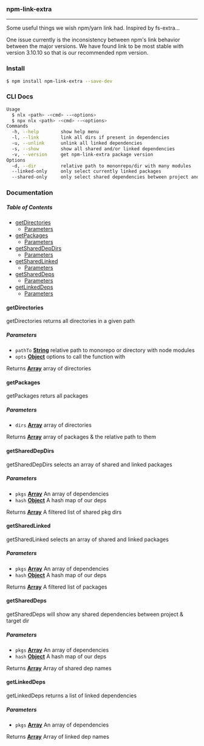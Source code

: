 ### npm-link-extra

* * *

Some useful things we wish npm/yarn link had. Inspired by fs-extra...

One issue currently is the inconsistency between npm's link behavior between the major versions. We have found link to be most stable with version 3.10.10 so that is our recommended npm version.

### Install

```bash
$ npm install npm-link-extra --save-dev
```

### CLI Docs

```bash
Usage
  $ nlx <path> -<cmd> --<options>
  $ npx nlx <path> -<cmd> --<options>
Commands
  -h, --help        show help menu
  -l, --link        link all dirs if present in dependencies
  -u, --unlink      unlink all linked dependencies
  -s, --show        show all shared and/or linked dependencies
  -v, --version     get npm-link-extra package version
Options
  -d, --dir         relative path to mononrepo/dir with many modules
  --linked-only     only select currently linked packages
  --shared-only     only select shared dependencies between project and target dir
```

### Documentation

<!-- Generated by documentation.js. Update this documentation by updating the source code. -->

##### Table of Contents

-   [getDirectories](#getdirectories)
    -   [Parameters](#parameters)
-   [getPackages](#getpackages)
    -   [Parameters](#parameters-1)
-   [getSharedDepDirs](#getshareddepdirs)
    -   [Parameters](#parameters-2)
-   [getSharedLinked](#getsharedlinked)
    -   [Parameters](#parameters-3)
-   [getSharedDeps](#getshareddeps)
    -   [Parameters](#parameters-4)
-   [getLinkedDeps](#getlinkeddeps)
    -   [Parameters](#parameters-5)

#### getDirectories

getDirectories returns all directories in a given path

##### Parameters

-   `pathTo` **[String](https://developer.mozilla.org/docs/Web/JavaScript/Reference/Global_Objects/String)** relative path to monorepo or directory with node modules
-   `opts` **[Object](https://developer.mozilla.org/docs/Web/JavaScript/Reference/Global_Objects/Object)** options to call the function with

Returns **[Array](https://developer.mozilla.org/docs/Web/JavaScript/Reference/Global_Objects/Array)** array of directories

#### getPackages

getPackages returs all packages

##### Parameters

-   `dirs` **[Array](https://developer.mozilla.org/docs/Web/JavaScript/Reference/Global_Objects/Array)** array of directories

Returns **[Array](https://developer.mozilla.org/docs/Web/JavaScript/Reference/Global_Objects/Array)** array of packages & the relative path to them

#### getSharedDepDirs

getSharedDepDirs selects an array of shared and linked packages

##### Parameters

-   `pkgs` **[Array](https://developer.mozilla.org/docs/Web/JavaScript/Reference/Global_Objects/Array)** An array of dependencies
-   `hash` **[Object](https://developer.mozilla.org/docs/Web/JavaScript/Reference/Global_Objects/Object)** A hash map of our deps

Returns **[Array](https://developer.mozilla.org/docs/Web/JavaScript/Reference/Global_Objects/Array)** A filtered list of shared pkg dirs

#### getSharedLinked

getSharedLinked selects an array of shared and linked packages

##### Parameters

-   `pkgs` **[Array](https://developer.mozilla.org/docs/Web/JavaScript/Reference/Global_Objects/Array)** An array of dependencies
-   `hash` **[Object](https://developer.mozilla.org/docs/Web/JavaScript/Reference/Global_Objects/Object)** A hash map of our deps

Returns **[Array](https://developer.mozilla.org/docs/Web/JavaScript/Reference/Global_Objects/Array)** A filtered list of packages

#### getSharedDeps

getSharedDeps will show any shared dependencies between project & target dir

##### Parameters

-   `pkgs` **[Array](https://developer.mozilla.org/docs/Web/JavaScript/Reference/Global_Objects/Array)** An array of dependencies
-   `hash` **[Object](https://developer.mozilla.org/docs/Web/JavaScript/Reference/Global_Objects/Object)** A hash map of our deps

Returns **[Array](https://developer.mozilla.org/docs/Web/JavaScript/Reference/Global_Objects/Array)** Array of shared dep names

#### getLinkedDeps

getLinkedDeps returns a list of linked dependencies

##### Parameters

-   `pkgs` **[Array](https://developer.mozilla.org/docs/Web/JavaScript/Reference/Global_Objects/Array)** An array of dependencies

Returns **[Array](https://developer.mozilla.org/docs/Web/JavaScript/Reference/Global_Objects/Array)** Array of linked dep names
